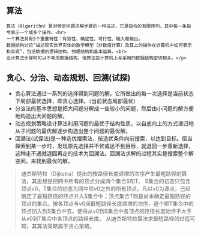 ## 算法
	算法（Algorithn）是对特定问题求解步骤的一种描述，它是指令的有限序列，其中每一条指令表示一个或多个操作。<br>
	一个算法具有5个重要特性：有穷性、确定性、可行性、输入和输出。
	数据结构讨论“描述现实世界实体的数学模型（非数值计算）及其上的操作在计算机中如何表示和实现”，包括数据的逻辑结构、物理结构和基本运算。<br>
	设计算法步骤时可以不考虑数据结构，但算法在计算机上与采用的数据结构密切相关。</p>
    
## 贪心、分治、动态规划、回溯(试探)
* 贪心算法通过一系列的选择得到问题的解。它所做出的每一次选择是当前状态下局部最优选择，即贪心选择。（当前状态局部最优）
* 分治法的基本思想是把大问题分解成一些较小的问题，然后由小问题的解方便地构造出大问题的解。
* 动态规划策略设计算法利用问题的最优子结构性质，以自底向上的方式递归地从子问题的最优解逐步构造出整个问题的最优解。
* 回溯法(试探法)是一种选优搜索法，按选优条件向前搜索，以达到目标。但当探索到某一步时，发现原先选择并不优或达不到目标，就退回一步重新选择，这种走不通就退回再走的技术为回溯法。回溯法求解的过程其实是搜索整个解空间，来找到最优的解。

> 迪杰斯特拉（Dijkstra）提出的按路径长度递增的次序产生最短路径的算法，其思想是把网中所有的顶点分成两个集合S和T、 S集合的初态只包含顶点v0，T集合的初态为网中除v0之外的所有顶点。凡以v0为源点，己经确定了最短路径的终点并入S集合中；顶点集合T则是尚未确定最短路径的顶点的集合。按各顶点与v0间最短路径长度递增的次序，逐个把T集合中的顶点加入到S集合中去，使得从v0到S集合中各顶点的路径长度始终不大于从v0到T集合中各顶点的路径长度。
	从迪杰斯特拉算法求最短路径的过程可知，其算法策略属于贪心策略。


